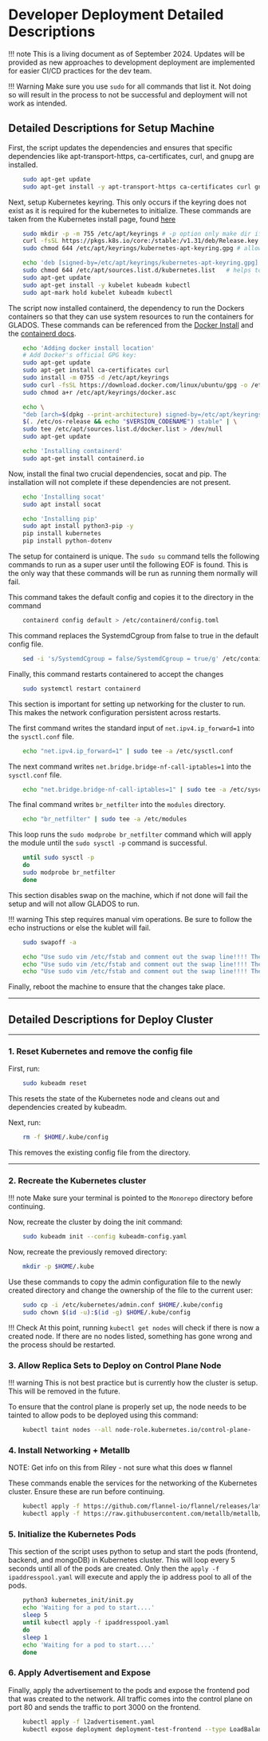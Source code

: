 # Developer Deployment Detailed Descriptions

!!! note
    This is a living document as of September 2024. Updates will be provided as new approaches to development deployment are implemented for easier CI/CD practices for the dev team.

!!! Warning
    Make sure you use `sudo` for all commands that list it. Not doing so will result in the process to not be successful and deployment will not work as intended.

## Detailed Descriptions for Setup Machine

First, the script updates the dependencies and ensures that specific dependencies like apt-transport-https, ca-certificates, curl, and gnupg are installed.

```bash
    sudo apt-get update
    sudo apt-get install -y apt-transport-https ca-certificates curl gnupg
```

Next, setup Kubernetes keyring. This only occurs if the keyring does not exist as it is required for the kubernetes to initialize. These commands are taken from the Kubernetes install page, found [here](https://kubernetes.io/docs/setup/production-environment/tools/kubeadm/install-kubeadm/)

```bash
    sudo mkdir -p -m 755 /etc/apt/keyrings # -p option only make dir if it does not exist
    curl -fsSL https://pkgs.k8s.io/core:/stable:/v1.31/deb/Release.key | sudo gpg --dearmor -o /etc/apt/keyrings/kubernetes-apt-keyring.gpg
    sudo chmod 644 /etc/apt/keyrings/kubernetes-apt-keyring.gpg # allow unprivileged APT programs to read this keyring

    echo 'deb [signed-by=/etc/apt/keyrings/kubernetes-apt-keyring.gpg] https://pkgs.k8s.io/core:/stable:/v1.31/deb/ /' | sudo tee /etc/apt/sources.list.d/kubernetes.list
    sudo chmod 644 /etc/apt/sources.list.d/kubernetes.list   # helps tools such as command-not-found to work correctly
    sudo apt-get update
    sudo apt-get install -y kubelet kubeadm kubectl
    sudo apt-mark hold kubelet kubeadm kubectl
```

The script now installed containerd, the dependency to run the Dockers containers so that they can use system resources to run the containers for GLADOS.
These commands can be referenced from the [Docker Install](https://docs.docker.com/engine/install/ubuntu/) and the [containerd docs](https://containerd.io/).

```bash
    echo 'Adding docker install location'
    # Add Docker's official GPG key:
    sudo apt-get update
    sudo apt-get install ca-certificates curl
    sudo install -m 0755 -d /etc/apt/keyrings
    sudo curl -fsSL https://download.docker.com/linux/ubuntu/gpg -o /etc/apt/keyrings/docker.asc
    sudo chmod a+r /etc/apt/keyrings/docker.asc

    echo \
    "deb [arch=$(dpkg --print-architecture) signed-by=/etc/apt/keyrings/docker.asc] https://download.docker.com/linux/ubuntu \
    $(. /etc/os-release && echo "$VERSION_CODENAME") stable" | \
    sudo tee /etc/apt/sources.list.d/docker.list > /dev/null
    sudo apt-get update

    echo 'Installing containerd'
    sudo apt-get install containerd.io
```

Now, install the final two crucial dependencies, socat and pip. The installation will not complete if these dependencies are not present.

```bash
    echo 'Installing socat'
    sudo apt install socat

    echo 'Installing pip'
    sudo apt install python3-pip -y
    pip install kubernetes
    pip install python-dotenv
```

The setup for containerd is unique. The `sudo su` command tells the following commands to run as a super user until the following EOF is found. This is the only way that these commands will be run as running them normally will fail.

This command takes the default config and copies it to the directory in the command

```bash
    containerd config default > /etc/containerd/config.toml
```

This command replaces the SystemdCgroup from false to true in the default config file.

```bash
    sed -i 's/SystemdCgroup = false/SystemdCgroup = true/g' /etc/containerd/config.toml
```

Finally, this command restarts containered to accept the changes

```bash
    sudo systemctl restart containerd
```

This section is important for setting up networking for the cluster to run. This makes the network configuration persistent across restarts.

The first command writes the standard input of `net.ipv4.ip_forward=1` into the `sysctl.conf` file.

```bash
    echo "net.ipv4.ip_forward=1" | sudo tee -a /etc/sysctl.conf
```

The next command writes `net.bridge.bridge-nf-call-iptables=1` into the `sysctl.conf` file.

```bash
    echo "net.bridge.bridge-nf-call-iptables=1" | sudo tee -a /etc/sysctl.conf
```

The final command writes `br_netfilter` into the `modules` directory.

```bash
    echo "br_netfilter" | sudo tee -a /etc/modules
```

This loop runs the `sudo modprobe br_netfilter` command which will apply the module until the `sudo sysctl -p` command is successful.

```bash
    until sudo sysctl -p
    do
    sudo modprobe br_netfilter
    done
```

This section disables swap on the machine, which if not done will fail the setup and will not allow GLADOS to run.

!!! warning
    This step requires manual vim operations. Be sure to follow the echo instructions or else the kublet will fail.

```bash
    sudo swapoff -a

    echo "Use sudo vim /etc/fstab and comment out the swap line!!!! The kubelet will fail to launch if you do not do this!!!!!"
    echo "Use sudo vim /etc/fstab and comment out the swap line!!!! The kubelet will fail to launch if you do not do this!!!!!"
    echo "Use sudo vim /etc/fstab and comment out the swap line!!!! The kubelet will fail to launch if you do not do this!!!!!"
```

Finally, reboot the machine to ensure that the changes take place.

---

## Detailed Descriptions for Deploy Cluster

---

### 1. Reset Kubernetes and remove the config file

First, run:

```bash
    sudo kubeadm reset
```

This resets the state of the Kubernetes node and cleans out and dependencies created by kubeadm.

Next, run:

```bash
    rm -f $HOME/.kube/config
```

This removes the existing config file from the directory.

---

### 2. Recreate the Kubernetes cluster

!!! note
    Make sure your terminal is pointed to the `Monorepo` directory before continuing.

Now, recreate the cluster by doing the init command:

```bash
    sudo kubeadm init --config kubeadm-config.yaml
```

Now, recreate the previously removed directory:

```bash
    mkdir -p $HOME/.kube
```

Use these commands to copy the admin configuration file to the newly created directory and change the ownership of the file to the current user:

```bash
    sudo cp -i /etc/kubernetes/admin.conf $HOME/.kube/config
    sudo chown $(id -u):$(id -g) $HOME/.kube/config
```

!!!  Check
    At this point, running `kubectl get nodes` will check if there is now a created node. If there are no nodes listed, something has gone wrong and the process should be restarted.

### 3. Allow Replica Sets to Deploy on Control Plane Node

!!! warning
    This is not best practice but is currently how the cluster is setup. This will be removed in the future.

To ensure that the control plane is properly set up, the node needs to be tainted to allow pods to be deployed using this command:

```bash
    kubectl taint nodes --all node-role.kubernetes.io/control-plane-
```

### 4. Install Networking + Metallb

NOTE: Get info on this from Riley - not sure what this does w flannel

These commands enable the services for the networking of the Kubernetes cluster. Ensure these are run before continuing.

``` bash
    kubectl apply -f https://github.com/flannel-io/flannel/releases/latest/download/kube-flannel.yml
    kubectl apply -f https://raw.githubusercontent.com/metallb/metallb/v0.13.7/config/manifests/metallb-native.yaml
```

### 5. Initialize the Kubernetes Pods

This section of the script uses python to setup and start the pods (frontend, backend, and mongoDB) in Kubernetes cluster. This will loop every 5 seconds until all of the pods are created. Only then the `apply -f ipaddresspool.yaml` will execute and apply the ip address pool to all of the pods.

```bash
    python3 kubernetes_init/init.py
    echo 'Waiting for a pod to start....'
    sleep 5
    until kubectl apply -f ipaddresspool.yaml
    do 
    sleep 1
    echo 'Waiting for a pod to start....'
    done
```

### 6. Apply Advertisement and Expose

Finally, apply the advertisement to the pods and expose the frontend pod that was created to the network. All traffic comes into the control plane on port 80 and sends the traffic to port 3000 on the frontend.

```bash
    kubectl apply -f l2advertisement.yaml
    kubectl expose deployment deployment-test-frontend --type LoadBalancer --port 80 --target-port 3000
```